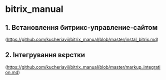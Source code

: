 # bitrix_manual

## 1. Встановлення битрикс-управление-сайтом
(https://github.com/kucheriavii/bitrix_manual/blob/master/instal_bitrix.md)
## 2. Інтегрування вєрстки
(https://github.com/kucheriavii/bitrix_manual/blob/master/markup_integration.md)
